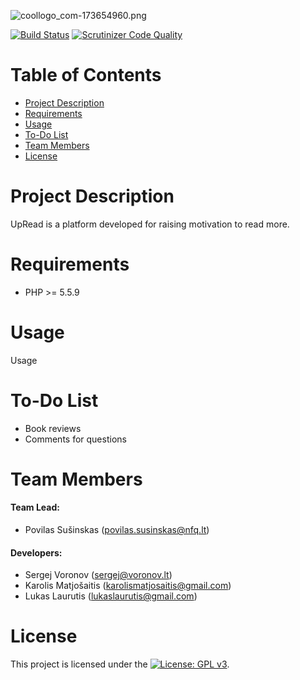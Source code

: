 ![coollogo_com-173654960.png](https://s11.postimg.org/ilm2qha0j/coollogo_com_173654960.png)

[![Build Status](https://travis-ci.org/nfqakademija/MasterPeace.svg?branch=master)](https://travis-ci.org/nfqakademija/MasterPeace)
[![Scrutinizer Code Quality](https://scrutinizer-ci.com/g/nfqakademija/MasterPeace/badges/quality-score.png?b=master)](https://scrutinizer-ci.com/g/nfqakademija/MasterPeace/?branch=master)

# Table of Contents

* [Project Description](#project-description)
* [Requirements](#requirements)
* [Usage](#usage)
* [To-Do List](#todo-list)
* [Team Members](#team-members)
* [License](#license)

# <a name="project-description"></a>Project Description

UpRead is a platform developed for raising motivation to read more. 

# <a name="requirements"></a>Requirements

* PHP >= 5.5.9

# <a name="usage"></a>Usage

Usage

# <a name="todo-list"></a>To-Do List

* Book reviews
* Comments for questions

# <a name="team-members"></a>Team Members

#### Team Lead:

* Povilas Sušinskas (<povilas.susinskas@nfq.lt>)

#### Developers:

* Sergej Voronov (<sergej@voronov.lt>)
* Karolis Matjošaitis (<karolismatjosaitis@gmail.com>)
* Lukas Laurutis (<lukaslaurutis@gmail.com>)

# <a name="license"></a>License

This project is licensed under the [![License: GPL v3](https://img.shields.io/badge/License-GPL%20v3-blue.svg)](http://www.gnu.org/licenses/gpl-3.0).